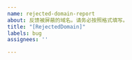 ```yaml
---
name: rejected-domain-report
about: 反馈被屏蔽的域名。请务必按照格式填写。
title: "[RejectedDomain]"
labels: bug
assignees: ''

---
```


<!-- 请务必按照下面的格式填写，每行一个域名或链接，以 http 或 https 开头，例如：

http://example.com
https://example.com

本项目会通过自动化处理的方式对提交的域名进行测试。如果格式不对，会导致无法通过测试，添加失败。
-->
